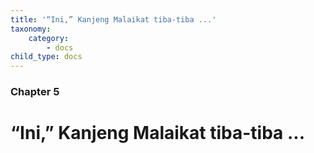 ```yaml
---
title: '“Ini,” Kanjeng Malaikat tiba-tiba ...'
taxonomy:
    category:
        - docs
child_type: docs
---
```


### Chapter 5

# “Ini,” Kanjeng Malaikat tiba-tiba ...

